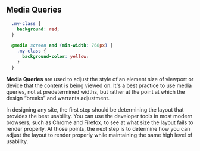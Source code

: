 ## Media Queries

```css
  .my-class {
    background: red;
  }

  @media screen and (min-width: 768px) {
    .my-class {
      background-color: yellow;
    }
  }
```

**Media Queries** are used to adjust the style of an element size of viewport or device that the content is being viewed on. It's a best practice to use media queries, not at predetermined widths, but rather at the point at which the design “breaks” and warrants adjustment.

In designing any site, the first step should be determining the layout that provides the best usability. You can use the developer tools in most modern browsers, such as Chrome and Firefox, to see at what size the layout fails to render properly. At those points, the next step is to determine how you can adjust the layout to render properly while maintaining the same high level of usability.
